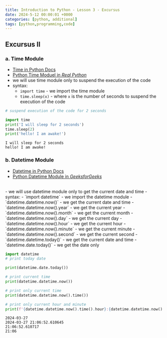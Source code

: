 ```yaml
---
title: Introduction to Python - Lesson 3 - Excursus
date: 2024-5-12 00:00:01 +0000
categories: [python, additional]
tags: [python,programming,code]
---
```


## Excursus II
### a. Time Module

- [Time in Python Docs](https://docs.python.org/3/library/time.html)
- [Python Time Moduel in *Real Python*](https://realpython.com/python-time-module/)
- we will use time module only to suspend the execution of the code
- syntax:
  - `import time` - we import the time module
  - `time.sleep(x)` - where `x` is the number of seconds to suspend the execution of the code


```python
# suspend execution of the code for 2 seconds

import time
print('I will sleep for 2 seconds')
time.sleep(2)
print('hello! I am awake!')
```

    I will sleep for 2 seconds
    hello! I am awake!


### b. Datetime Module

- [Datetime in Python Docs](https://docs.python.org/3/library/datetime.html)
- [Python Datetime Module in *GeeksforGeeks*](https://www.geeksforgeeks.org/python-datetime-module/)
<br>
- we will use datetime module only to get the current date and time
- syntax:
  - `import datetime` - we import the datetime module
  - `datetime.datetime.now()` - we get the current date and time
  - `datetime.datetime.now().year` - we get the current year
  - `datetime.datetime.now().month` - we get the current month
  - `datetime.datetime.now().day` - we get the current day
  - `datetime.datetime.now().hour` - we get the current hour
  - `datetime.datetime.now().minute` - we get the current minute
  - `datetime.datetime.now().second` - we get the current second
  - `datetime.datetime.today()` - we get the current date and time
  - `datetime.date.today()` - we get the date only


```python
import datetime
# print today date

print(datetime.date.today())

# print current time
print(datetime.datetime.now())

# print only current time
print(datetime.datetime.now().time())

# print only current hour and minute
print(f'{datetime.datetime.now().time().hour}:{datetime.datetime.now().time().minute:0>2}')

```

    2024-03-27
    2024-03-27 21:06:52.610645
    21:06:52.610717
    21:06

